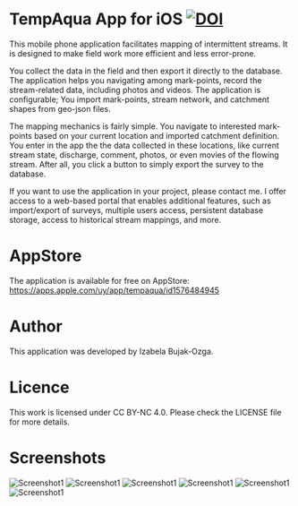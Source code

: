 # TempAqua App for iOS [![DOI](https://zenodo.org/badge/380929795.svg)](https://zenodo.org/doi/10.5281/zenodo.10035288)
This mobile phone application facilitates mapping of intermittent streams. It is designed to make field work more efficient and less error-prone.

You collect the data in the field and then export it directly to the database. The application helps you navigating among mark-points, record the stream-related data, including photos and videos. The application is configurable; You import mark-points, stream network, and catchment shapes from geo-json files. 

The mapping mechanics is fairly simple. You navigate to interested mark-points based on your current location and imported catchment definition. You enter in the app the the data collected in these locations, like current stream state, discharge, comment, photos, or even movies of the flowing stream. After all, you click a button to simply export the survey to the database.

If you want to use the application in your project, please contact me. I offer access to a web-based portal that enables additional features, such as import/export of surveys, multiple users access, persistent database storage, access to historical stream mappings, and more.

# AppStore
The application is available for free on AppStore: 
https://apps.apple.com/uy/app/tempaqua/id1576484945

# Author
This application was developed by Izabela Bujak-Ozga.

# Licence
This work is licensed under CC BY-NC 4.0. Please check the LICENSE file for more details.

# Screenshots 
![Screenshot1](Doc/ZHydro_Poster_8.jpg)
![Screenshot1](Doc/ZHydro_Poster_9.jpg)
![Screenshot1](Doc/ZHydro_Poster_10.jpg)
![Screenshot1](Doc/ZHydro_Poster_11.jpg)
![Screenshot1](Doc/ZHydro_Poster_12.jpg)
![Screenshot1](Doc/ZHydro_Poster_13.jpg)
